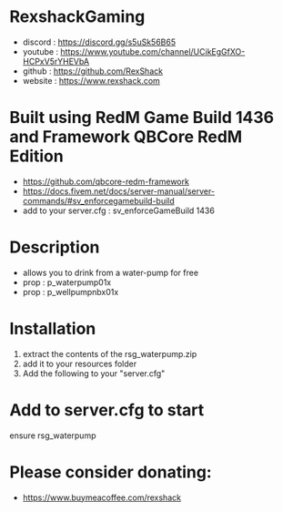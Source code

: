 # RexshackGaming
- discord : https://discord.gg/s5uSk56B65
- youtube : https://www.youtube.com/channel/UCikEgGfXO-HCPxV5rYHEVbA
- github : https://github.com/RexShack
- website : https://www.rexshack.com

# Built using RedM Game Build 1436 and Framework QBCore RedM Edition
- https://github.com/qbcore-redm-framework
- https://docs.fivem.net/docs/server-manual/server-commands/#sv_enforcegamebuild-build
- add to your server.cfg : sv_enforceGameBuild 1436

# Description
- allows you to drink from a water-pump for free
- prop : p_waterpump01x
- prop : p_wellpumpnbx01x

# Installation
1. extract the contents of the rsg_waterpump.zip
2. add it to your resources folder
3. Add the following to your "server.cfg"

# Add to server.cfg to start
ensure rsg_waterpump

# Please consider donating:
- https://www.buymeacoffee.com/rexshack